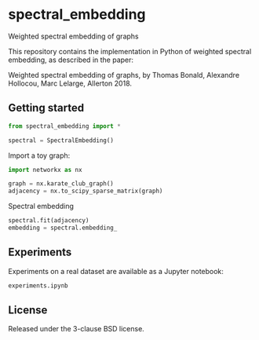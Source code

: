 # spectral_embedding

Weighted spectral embedding of graphs

This repository contains the implementation in Python of weighted spectral embedding, as described in the paper:

Weighted spectral embedding of graphs, by Thomas Bonald, Alexandre Hollocou, Marc Lelarge, Allerton 2018.


## Getting started

```python
from spectral_embedding import *

spectral = SpectralEmbedding()
```

Import a toy graph:

```python
import networkx as nx

graph = nx.karate_club_graph()
adjacency = nx.to_scipy_sparse_matrix(graph)
```

Spectral embedding

```python
spectral.fit(adjacency)
embedding = spectral.embedding_
```

## Experiments

Experiments on a real dataset are available as a Jupyter notebook:

```python
experiments.ipynb
```

## License

Released under the 3-clause BSD license.

